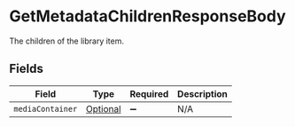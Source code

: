 # GetMetadataChildrenResponseBody

The children of the library item.


## Fields

| Field                                                                                                       | Type                                                                                                        | Required                                                                                                    | Description                                                                                                 |
| ----------------------------------------------------------------------------------------------------------- | ----------------------------------------------------------------------------------------------------------- | ----------------------------------------------------------------------------------------------------------- | ----------------------------------------------------------------------------------------------------------- |
| `mediaContainer`                                                                                            | [Optional<GetMetadataChildrenMediaContainer>](../../models/operations/GetMetadataChildrenMediaContainer.md) | :heavy_minus_sign:                                                                                          | N/A                                                                                                         |
